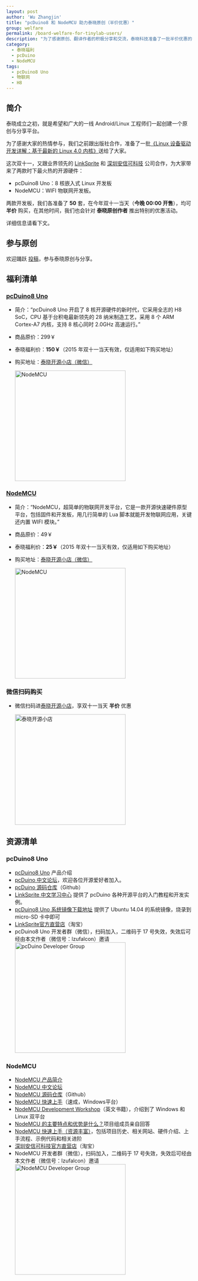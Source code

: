 ```yaml
---
layout: post
author: 'Wu Zhangjin'
title: "pcDuino8 和 NodeMCU 助力泰晓原创（半价优惠）"
group: welfare
permalink: /board-welfare-for-tinylab-users/
description: "为了感谢原创、翻译作者的积极分享和交流，泰晓科技准备了一批半价优惠的开源开发板：pcDuino8 Uno 和 NodeMCU 给大家。"
category:
  - 泰晓福利
  - pcDuino
  - NodeMCU
tags:
  - pcDuino8 Uno
  - 物联网
  - H8
---
```


## 简介

泰晓成立之初，就是希望和广大的一线 Android/Linux 工程师们一起创建一个原创与分享平台。

为了感谢大家的热情参与，我们之前跟出版社合作，准备了一批[《Linux 设备驱动开发详解：基于最新的 Linux 4.0 内核》](http://tinylab.org/book-welfare-for-tinylab-contributors/)送给了大家。

这次双十一，又跟业界领先的 [LinkSprite](http://www.linksprite.com) 和 [深圳安信可科技](http://www.nodemcu.com) 公司合作，为大家带来了两款时下最火热的开源硬件：

* pcDuino8 Uno：8 核嵌入式 Linux 开发板
* NodeMCU：WIFI 物联网开发板。

两款开发板，我们各准备了 **50** 套，在今年双十一当天（**今晚 00:00 开售**），均可 **半价** 购买，在其他时间，我们也会针对 **泰晓原创作者** 推出特别的优惠活动。

详细信息请看下文。

## 参与原创

欢迎踊跃 [投稿](http://tinylab.org/post/)，参与泰晓原创与分享。

## 福利清单

### [pcDuino8 Uno](http://tinylab.org/introduction-of-pcduino8-Uno/)
  * 简介：“pcDuino8 Uno 开启了 8 核开源硬件的新时代，它采用全志的 H8 SoC，CPU 基于台积电最新领先的 28 纳米制造工艺，采用 8 个 ARM Cortex-A7 内核，支持 8 核心同时 2.0GHz 高速运行。”
  * 商品原价：299￥
  * 泰晓福利价：**150￥**（2015 年双十一当天有效，仅适用如下购买地址）
  * 购买地址：[泰晓开源小店（微信）](http://weidian.com/?userid=335178200)

    <img src="/images/boards/pcduino/pcduino8_uno.jpg" title="NodeMCU" width="300">

### [NodeMCU](http://www.nodemcu.com)
  * 简介：“NodeMCU，超简单的物联网开发平台，它是一款开源快速硬件原型平台，包括固件和开发板，用几行简单的 Lua 脚本就能开发物联网应用，关键还内置 WIFI 模块。”
  * 商品原价：49￥
  * 泰晓福利价：**25￥**（2015 年双十一当天有效，仅适用如下购买地址）
  * 购买地址：[泰晓开源小店（微信）](http://weidian.com/?userid=335178200)

    <img src="/images/boards/nodemcu/nodemcu.jpg" title="NodeMCU" width="300">

### 微信扫码购买

  * 微信扫码进[泰晓开源小店](http://weidian.com/?userid=335178200)，享双十一当天 **半价** 优惠

    <img src="/images/weidian/tinylab-shop.jpg" title="泰晓开源小店" width="300">

## 资源清单

### pcDuino8 Uno
  * [pcDuino8 Uno][1] 产品介绍
  * [pcDuino 中文论坛][4]，欢迎各位开源爱好者加入。
  * [pcDuino 源码仓库][12]（Github）
  * [LinkSprite 中文学习中心][3] 提供了 pcDuino 各种开源平台的入门教程和开发实例。
  * [pcDuino8 Uno 系统镜像下载地址][2] 提供了 Ubuntu 14.04 的系统镜像，烧录到 micro-SD 卡中即可
  * [LinkSprite官方直营店](https://item.taobao.com/item.htm?spm=a312a.7700824.w4002-10306272528.18.AoiCcY&id=524127271863)（淘宝）
  * pcDuino8 Uno 开发者群（微信），扫码加入，二维码于 17 号失效，失效后可经由本文作者（微信号：lzufalcon）邀请
    <img src="/images/boards/pcduino/pcduino-weixin-group.jpg" title="pcDuino Developer Group" width="300">

### NodeMCU
  * [NodeMCU 产品简介][5]
  * [NodeMCU 中文论坛][9]
  * [NodeMCU 源码仓库][10]（Github）
  * [NodeMCU 快速上手][6]（速成，Windows平台）
  * [NodeMCU Development Workshop][7]（英文书籍），介绍到了 Windows 和 Linux 双平台
  * [NodeMCU 的主要特点和优势是什么？][8]项目组成员亲自回答
  * [NodeMCU 快速上手（资源丰富）][11]，包括项目历史、相关网站、硬件介绍、上手流程、示例代码和相关进阶
  * [深圳安信可科技官方直营店](https://shop72165205.world.taobao.com/)（淘宝）
  * NodeMCU 开发者群（微信），扫码加入，二维码于 17 号失效，失效后可经由本文作者（微信号：lzufalcon）邀请
    <img src="/images/boards/nodemcu/nodemcu-weixin-group.jpg" title="NodeMCU Developer Group" width="300">


 [1]: http://tinylab.org/introduction-of-pcduino8-Uno/
 [2]: http://www.linksprite.com/image-for-pcduino8-uno/
 [3]: http://cnlearn.linksprite.com
 [4]: http://www.pcduino.org

 [5]: http://www.nodemcu.com
 [6]: http://wiki.jackslab.org/Getting_Started_with_Noduino_on_Windows
 [7]: https://books.google.com.hk/books?id=XP9ICgAAQBAJ&printsec=frontcover&redir_esc=y#v=onepage&q&f=false
 [8]: http://www.zhihu.com/question/36288709
 [9]: http://bbs.nodemcu.com/
 [10]: https://github.com/nodemcu
 [11]: http://www.bkjia.com/Androidjc/988186.html
 [12]: https://github.com/pcduino
